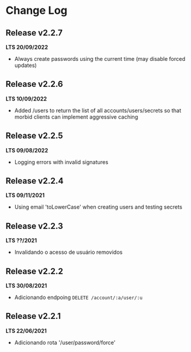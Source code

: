 # Change Log

## Release v2.2.7
__LTS 20/09/2022__

 - Always create passwords using the current time (may disable forced updates)

## Release v2.2.6
__LTS 10/09/2022__

 - Added /users to return the list of all accounts/users/secrets so that morbid clients can implement aggressive caching

## Release v2.2.5
__LTS 09/08/2022__

 - Logging errors with invalid signatures

## Release v2.2.4
__LTS 09/11/2021__

 - Using email 'toLowerCase' when creating users and testing secrets

## Release v2.2.3
__LTS ??/2021__

 - Invalidando o acesso de usuário removidos

## Release v2.2.2
__LTS 30/08/2021__

 - Adicionando endpoing `DELETE /account/:a/user/:u`

## Release v2.2.1
__LTS 22/06/2021__

 - Adicionando rota '/user/password/force'